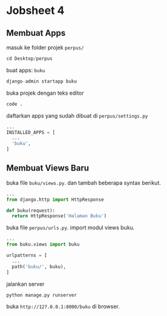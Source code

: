 # Jobsheet 4
## Membuat Apps
masuk ke folder projek ```perpus/```
```python
cd Desktop/perpus
```

buat apps: ```buku```
```python
django-admin startapp buku
```

buka projek dengan teks editor
```python
code .
```

daftarkan apps yang sudah dibuat di ```perpus/settings.py```
```python
...
INSTALLED_APPS = [
  ...
  'buku',
]
```

## Membuat Views Baru
buka file ```buku/views.py```. dan tambah beberapa syntax berikut.
```python
...
from django.http import HttpResponse

def buku(request):
  return HttpResponse('Halaman Buku')
```

buka file ```perpus/urls.py```. import modul views buku.
```python
...
from buku.views import buku

urlpatterns = [
  ...
  path('buku/', buku),
]
```

jalankan server
```python
python manage.py runserver
```

buka ```http://127.0.0.1:8000/buku``` di browser.

